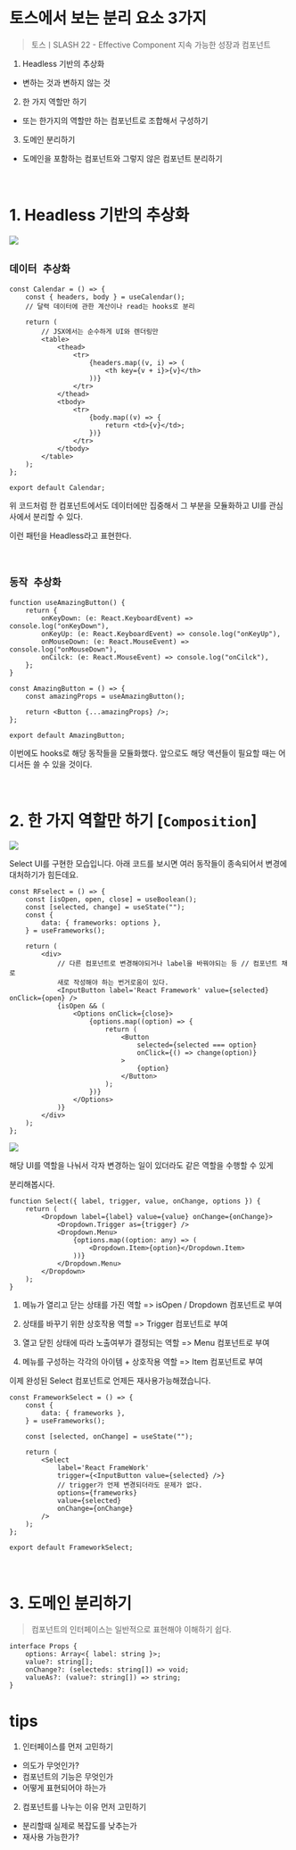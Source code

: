 # 토스에서 보는 분리 요소 3가지

> 토스ㅣSLASH 22 - Effective Component 지속 가능한 성장과 컴포넌트

1. Headless 기반의 추상화

- 변하는 것과 변하지 않는 것

2. 한 가지 역할만 하기

- 또는 한가지의 역할만 하는 컴포넌트로 조합해서 구성하기

3. 도메인 분리하기

- 도메인을 포함하는 컴포넌트와 그렇지 않은 컴포넌트 분리하기

<br />

# 1. Headless 기반의 추상화

<img src="../../../docsImg/toss1.png" />

<br />

## `데이터 추상화`

```tsx
const Calendar = () => {
	const { headers, body } = useCalendar();
	// 달력 데이터에 관한 계산이나 read는 hooks로 분리

	return (
		// JSX에서는 순수하게 UI와 렌더링만
		<table>
			<thead>
				<tr>
					{headers.map((v, i) => (
						<th key={v + i}>{v}</th>
					))}
				</tr>
			</thead>
			<tbody>
				<tr>
					{body.map((v) => {
						return <td>{v}</td>;
					})}
				</tr>
			</tbody>
		</table>
	);
};

export default Calendar;
```

위 코드처럼 한 컴포넌트에서도 데이터에만 집중해서 그 부분을 모듈화하고 UI를 관심사에서 분리할 수 있다.

이런 패턴을 Headless라고 표현한다.

<br />

## `동작 추상화`

```tsx
function useAmazingButton() {
	return {
		onKeyDown: (e: React.KeyboardEvent) => console.log("onKeyDown"),
		onKeyUp: (e: React.KeyboardEvent) => console.log("onKeyUp"),
		onMouseDown: (e: React.MouseEvent) => console.log("onMouseDown"),
		onCilck: (e: React.MouseEvent) => console.log("onCilck"),
	};
}

const AmazingButton = () => {
	const amazingProps = useAmazingButton();

	return <Button {...amazingProps} />;
};

export default AmazingButton;
```

이번에도 hooks로 해당 동작들을 모듈화했다. 앞으로도 해당 액션들이 필요할 때는 어디서든 쓸 수 있을 것이다.

<br />

# 2. 한 가지 역할만 하기 [`Composition`]

<img src="../../../docsImg/toss3.png" />

Select UI를 구현한 모습입니다. 아래 코드를 보시면 여러 동작들이 종속되어서 변경에 대처하기가 힘든데요.

```tsx
const RFselect = () => {
	const [isOpen, open, close] = useBoolean();
	const [selected, change] = useState("");
	const {
		data: { frameworks: options },
	} = useFrameworks();

	return (
		<div>
			// 다른 컴포넌트로 변경해야되거나 label을 바꿔야되는 등 // 컴포넌트 채로
			새로 작성해야 하는 번거로움이 있다.
			<InputButton label='React Framework' value={selected} onClick={open} />
			{isOpen && (
				<Options onClick={close}>
					{options.map((option) => {
						return (
							<Button
								selected={selected === option}
								onClick={() => change(option)}
							>
								{option}
							</Button>
						);
					})}
				</Options>
			)}
		</div>
	);
};
```

<img src="../../../docsImg/toss2.png" />

해당 UI를 역할을 나눠서 각자 변경하는 일이 있더라도 같은 역할을 수행할 수 있게

분리해봅시다.

```tsx
function Select({ label, trigger, value, onChange, options }) {
	return (
		<Dropdown label={label} value={value} onChange={onChange}>
			<Dropdown.Trigger as={trigger} />
			<Dropdown.Menu>
				{options.map((option: any) => (
					<Dropdown.Item>{option}</Dropdown.Item>
				))}
			</Dropdown.Menu>
		</Dropdown>
	);
}
```

1. 메뉴가 열리고 닫는 상태를 가진 역할 => isOpen / Dropdown 컴포넌트로 부여

2. 상태를 바꾸기 위한 상호작용 역할 => Trigger 컴포넌트로 부여

3. 열고 닫힌 상태에 따라 노출여부가 결정되는 역할 => Menu 컴포넌트로 부여

4. 메뉴를 구성하는 각각의 아이템 + 상호작용 역할 => Item 컴포넌트로 부여

이제 완성된 Select 컴포넌트로 언제든 재사용가능해졌습니다.

```tsx
const FrameworkSelect = () => {
	const {
		data: { frameworks },
	} = useFrameworks();

	const [selected, onChange] = useState("");

	return (
		<Select
			label='React FrameWork'
			trigger={<InputButton value={selected} />}
			// trigger가 언제 변경되더라도 문제가 없다.
			options={frameworks}
			value={selected}
			onChange={onChange}
		/>
	);
};

export default FrameworkSelect;
```

<br />

# 3. 도메인 분리하기

> 컴포넌트의 인터페이스는 일반적으로 표현해야 이해하기 쉽다.

```tsx
interface Props {
	options: Array<{ label: string }>;
	value?: string[];
	onChange?: (selecteds: string[]) => void;
	valueAs?: (value?: string[]) => string;
}
```

# tips

1. 인터페이스를 먼저 고민하기

- 의도가 무엇인가?
- 컴포넌트의 기능은 무엇인가
- 어떻게 표현되어야 하는가

2. 컴포넌트를 나누는 이유 먼저 고민하기

- 분리할때 실제로 복잡도를 낮추는가
- 재사용 가능한가?
